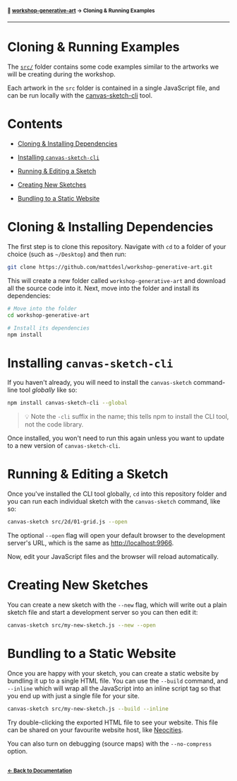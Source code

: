 #### <sup>:closed_book: [workshop-generative-art](../README.md) → Cloning & Running Examples</sup>

---

# Cloning & Running Examples

The [`src/`](../src/) folder contains some code examples similar to the artworks we will be creating during the workshop.

Each artwork in the `src` folder is contained in a single JavaScript file, and can be run locally with the [canvas-sketch-cli](https://github.com/mattdesl/canvas-sketch-cli) tool.

# Contents

  - [Cloning & Installing Dependencies](#cloning--installing-dependencies)

  - [Installing `canvas-sketch-cli`](#installing-canvas-sketch-cli)

  - [Running & Editing a Sketch](#running--editing-a-sketch)

  - [Creating New Sketches](#creating-new-sketches)

  - [Bundling to a Static Website](#bundling-to-a-static-website)

# Cloning & Installing Dependencies

The first step is to clone this repository. Navigate with `cd` to a folder of your choice (such as `~/Desktop`) and then run:

```sh
git clone https://github.com/mattdesl/workshop-generative-art.git
```

This will create a new folder called `workshop-generative-art` and download all the source code into it. Next, move into the folder and install its dependencies:

```sh
# Move into the folder
cd workshop-generative-art

# Install its dependencies
npm install
```

# Installing `canvas-sketch-cli`

If you haven't already, you will need to install the `canvas-sketch` command-line tool *globally* like so:

```sh
npm install canvas-sketch-cli --global
```

> :bulb: Note the `-cli` suffix in the name; this tells npm to install the CLI tool, not the code library.

Once installed, you won't need to run this again unless you want to update to a new version of `canvas-sketch-cli`.

# Running & Editing a Sketch

Once you've installed the CLI tool globally, `cd` into this repository folder and you can run each individual sketch with the `canvas-sketch` command, like so:

```sh
canvas-sketch src/2d/01-grid.js --open
```

The optional `--open` flag will open your default browser to the development server's URL, which is the same as [http://localhost:9966](http://localhost:9966).

Now, edit your JavaScript files and the browser will reload automatically.

# Creating New Sketches

You can create a new sketch with the `--new` flag, which will write out a plain sketch file and start a development server so you can then edit it:

```sh
canvas-sketch src/my-new-sketch.js --new --open
```

# Bundling to a Static Website

Once you are happy with your sketch, you can create a static website by bundling it up to a single HTML file. You can use the `--build` command, and `--inline` which will wrap all the JavaScript into an inline script tag so that you end up with just a single file for your site.

```sh
canvas-sketch src/my-new-sketch.js --build --inline
```

Try double-clicking the exported HTML file to see your website. This file can be shared on your favourite website host, like [Neocities](https://neocities.org/).

You can also turn on debugging (source maps) with the `--no-compress` option.

## 

#### <sup>[← Back to Documentation](../README.md)